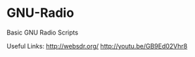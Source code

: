 GNU-Radio
=========

Basic GNU Radio Scripts

Useful Links:
http://websdr.org/
http://youtu.be/GB9Ed02Vhr8
